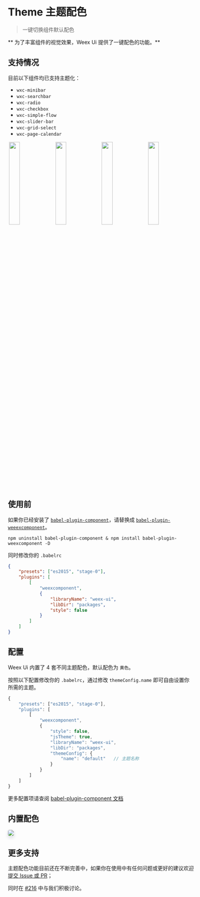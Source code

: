 # Theme 主题配色

> 一键切换组件默认配色

** 为了丰富组件的视觉效果，Weex Ui 提供了一键配色的功能。**

## 支持情况

目前以下组件均已支持主题化：

- `wxc-minibar`
- `wxc-searchbar`
- `wxc-radio`
- `wxc-checkbox`
- `wxc-simple-flow`
- `wxc-slider-bar`
- `wxc-grid-select`
- `wxc-page-calendar`

<div style="font-size: 0px;">
    <img src="http://p1nq9peby.bkt.clouddn.com/theme_yellow.jpg" style="display: inline-block; width: 24%; margin: 0 0.5%;" />
    <img src="http://p1nq9peby.bkt.clouddn.com/theme_blue.jpg" style="display: inline-block; width: 24%; margin: 0 0.5%;" />
    <img src="http://p1nq9peby.bkt.clouddn.com/theme_green.jpg" style="display: inline-block; width: 24%; margin: 0 0.5%;" />
    <img src="http://p1nq9peby.bkt.clouddn.com/theme_red.jpg" style="display: inline-block; width: 24%; margin: 0 0.5%;" />
</div>

## 使用前

如果你已经安装了 [`babel-plugin-component`](https://www.npmjs.com/package/babel-plugin-component)，请替换成 [`babel-plugin-weeexcomponent`](https://www.npmjs.com/package/babel-plugin-weexcomponent)。

```shell
npm uninstall babel-plugin-component & npm install babel-plugin-weexcomponent -D
```

同时修改你的 `.babelrc`

```json
{
    "presets": ["es2015", "stage-0"],
    "plugins": [
        [
            "weexcomponent",
            {
                "libraryName": "weex-ui",
                "libDir": "packages",
                "style": false
            }
        ]
    ]
}
```

## 配置

Weex Ui 内置了 4 套不同主题配色，默认配色为 `黄色`。

按照以下配置修改你的 `.babelrc`，通过修改 `themeConfig.name` 即可自由设置你所需的主题。

```javascript
{
    "presets": ["es2015", "stage-0"],
    "plugins": [
        [
            "weexcomponent",
            {
                "style": false,
                "jsTheme": true,
                "libraryName": "weex-ui",
                "libDir": "packages",
                "themeConfig": {
                    "name": "default"   // 主题名称
                }
            }
        ]
    ]
}
```

更多配置项请查阅 [babel-plugin-component 文档](https://github.com/Yanjiie/babel-plugin-weexcomponent)

## 内置配色
<img src="http://p1nq9peby.bkt.clouddn.com/theme.png" style="box-shadow: 0 5px 10px 0 #d9dce3; border-radius: 4px;" />

## 更多支持

主题配色功能目前还在不断完善中，如果你在使用中有任何问题或更好的建议欢迎 [提交 Issue 或 PR](https://github.com/alibaba/weex-ui/issues/new)；

同时在 [#216](https://github.com/alibaba/weex-ui/issues/216) 中与我们积极讨论。


